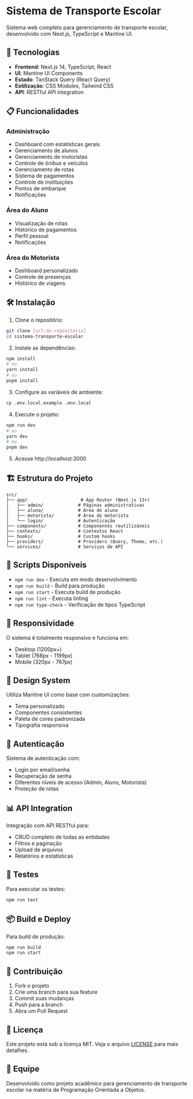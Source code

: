 # Sistema de Transporte Escolar

Sistema web completo para gerenciamento de transporte escolar, desenvolvido com Next.js, TypeScript e Mantine UI.

## 🚀 Tecnologias

- **Frontend**: Next.js 14, TypeScript, React
- **UI**: Mantine UI Components
- **Estado**: TanStack Query (React Query)
- **Estilização**: CSS Modules, Tailwind CSS
- **API**: RESTful API integration

## 📋 Funcionalidades

### Administração

- Dashboard com estatísticas gerais
- Gerenciamento de alunos
- Gerenciamento de motoristas
- Controle de ônibus e veículos
- Gerenciamento de rotas
- Sistema de pagamentos
- Controle de instituições
- Pontos de embarque
- Notificações

### Área do Aluno

- Visualização de rotas
- Histórico de pagamentos
- Perfil pessoal
- Notificações

### Área do Motorista

- Dashboard personalizado
- Controle de presenças
- Histórico de viagens

## 🛠️ Instalação

1. Clone o repositório:

```bash
git clone [url-do-repositorio]
cd sistema-transporte-escolar
```

2. Instale as dependências:

```bash
npm install
# ou
yarn install
# ou
pnpm install
```

3. Configure as variáveis de ambiente:

```bash
cp .env.local.example .env.local
```

4. Execute o projeto:

```bash
npm run dev
# ou
yarn dev
# ou
pnpm dev
```

5. Acesse http://localhost:3000

## 🏗️ Estrutura do Projeto

```
src/
├── app/                    # App Router (Next.js 13+)
│   ├── admin/             # Páginas administrativas
│   ├── aluno/             # Área do aluno
│   ├── motorista/         # Área do motorista
│   └── login/             # Autenticação
├── components/            # Componentes reutilizáveis
├── contexts/              # Contextos React
├── hooks/                 # Custom hooks
├── providers/             # Providers (Query, Theme, etc.)
└── services/              # Serviços de API
```

## 🔧 Scripts Disponíveis

- `npm run dev` - Executa em modo desenvolvimento
- `npm run build` - Build para produção
- `npm run start` - Executa build de produção
- `npm run lint` - Executa linting
- `npm run type-check` - Verificação de tipos TypeScript

## 📱 Responsividade

O sistema é totalmente responsivo e funciona em:

- Desktop (1200px+)
- Tablet (768px - 1199px)
- Mobile (320px - 767px)

## 🎨 Design System

Utiliza Mantine UI como base com customizações:

- Tema personalizado
- Componentes consistentes
- Paleta de cores padronizada
- Tipografia responsiva

## 🔐 Autenticação

Sistema de autenticação com:

- Login por email/senha
- Recuperação de senha
- Diferentes níveis de acesso (Admin, Aluno, Motorista)
- Proteção de rotas

## 📊 API Integration

Integração com API RESTful para:

- CRUD completo de todas as entidades
- Filtros e paginação
- Upload de arquivos
- Relatórios e estatísticas

## 🧪 Testes

Para executar os testes:

```bash
npm run test
```

## 📦 Build e Deploy

Para build de produção:

```bash
npm run build
npm run start
```

## 🤝 Contribuição

1. Fork o projeto
2. Crie uma branch para sua feature
3. Commit suas mudanças
4. Push para a branch
5. Abra um Pull Request

## 📄 Licença

Este projeto está sob a licença MIT. Veja o arquivo [LICENSE](LICENSE) para mais detalhes.

## 👥 Equipe

Desenvolvido como projeto acadêmico para gerenciamento de transporte escolar na matéria de Programação Orientada a Objetos.
